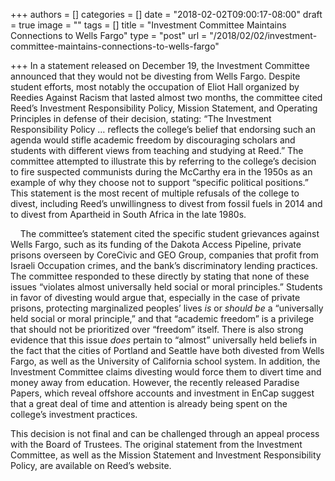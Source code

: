 +++
authors = []
categories = []
date = "2018-02-02T09:00:17-08:00"
draft = true
image = ""
tags = []
title = "Investment Committee Maintains Connections to Wells Fargo"
type = "post"
url = "/2018/02/02/investment-committee-maintains-connections-to-wells-fargo"

+++
In a statement released on December 19, the Investment Committee announced that they would not be divesting from Wells Fargo. Despite student efforts, most notably the occupation of Eliot Hall organized by Reedies Against Racism that lasted almost two months, the committee cited Reed’s Investment Responsibility Policy, Mission Statement, and Operating Principles in defense of their decision, stating: “The Investment Responsibility Policy … reflects the college’s belief that endorsing such an agenda would stifle academic freedom by discouraging scholars and students with different views from teaching and studying at Reed.” The committee attempted to illustrate this by referring to the college’s decision to fire suspected communists during the McCarthy era in the 1950s as an example of why they choose not to support “specific political positions.” This statement is the most recent of multiple refusals of the college to divest, including Reed’s unwillingness to divest from fossil fuels in 2014 and to divest from Apartheid in South Africa in the late 1980s.

    The committee’s statement cited the specific student grievances against Wells Fargo, such as its funding of the Dakota Access Pipeline, private prisons overseen by CoreCivic and GEO Group, companies that profit from Israeli Occupation crimes, and the bank’s discriminatory lending practices. The committee responded to these directly by stating that none of these issues “violates almost universally held social or moral principles.” Students in favor of divesting would argue that, especially in the case of private prisons, protecting marginalized peoples’ lives _is_ or _should be_ a “universally held social or moral principle,” and that “academic freedom” is a privilege that should not be prioritized over “freedom” itself. There is also strong evidence that this issue _does_ pertain to “almost” universally held beliefs in the fact that the cities of Portland and Seattle have both divested from Wells Fargo, as well as the University of California school system. In addition, the Investment Committee claims divesting would force them to divert time and money away from education. However, the recently released Paradise Papers, which reveal offshore accounts and investment in EnCap suggest that a great deal of time and attention is already being spent on the college’s investment practices. 

This decision is not final and can be challenged through an appeal process with the Board of Trustees. The original statement from the Investment Committee, as well as the Mission Statement and Investment Responsibility Policy, are available on Reed’s website. 